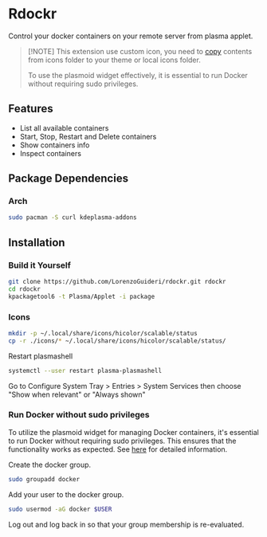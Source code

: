 # Rdockr

Control your docker containers on your remote server from plasma applet.

> [!NOTE] This extension use custom icon, you need to [copy](#icons) contents
> from icons folder to your theme or local icons folder.
>
> To use the plasmoid widget effectively, it is essential to run Docker without
> requiring sudo privileges.

## Features

- List all available containers
- Start, Stop, Restart and Delete containers
- Show containers info
- Inspect containers

## Package Dependencies

### Arch

```bash
sudo pacman -S curl kdeplasma-addons
```

## Installation

### Build it Yourself

```bash
git clone https://github.com/LorenzoGuideri/rdockr.git rdockr
cd rdockr
kpackagetool6 -t Plasma/Applet -i package
```

### Icons

```bash
mkdir -p ~/.local/share/icons/hicolor/scalable/status
cp -r ./icons/* ~/.local/share/icons/hicolor/scalable/status/
```

Restart plasmashell

```bash
systemctl --user restart plasma-plasmashell
```

Go to Configure System Tray > Entries > System Services then choose "Show when
relevant" or "Always shown"

### Run Docker without sudo privileges

To utilize the plasmoid widget for managing Docker containers, it's essential to
run Docker without requiring sudo privileges. This ensures that the
functionality works as expected. See
[here](https://docs.docker.com/engine/install/linux-postinstall/) for detailed
information.

Create the docker group.

```bash
sudo groupadd docker
```

Add your user to the docker group.

```bash
sudo usermod -aG docker $USER
```

Log out and log back in so that your group membership is re-evaluated.
